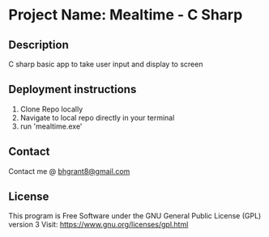# Project Name: Mealtime - C Sharp

## Description

C sharp basic app to take user input and display to screen

## Deployment instructions
  1. Clone Repo locally
  2. Navigate to local repo directly in your terminal
  3. run 'mealtime.exe'
## Contact
  Contact me @ <a href="mailto:bhgrant@gmail.com">bhgrant8@gmail.com</a><br>

## License
  This program is Free Software under the GNU General Public License (GPL) version 3
  Visit: https://www.gnu.org/licenses/gpl.html
